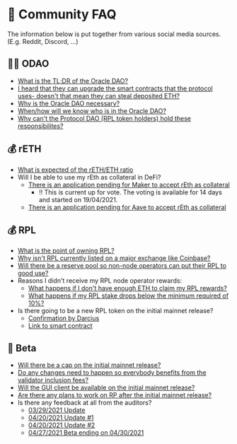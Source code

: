 # :speak_no_evil: Community FAQ

The information below is put together from various social media sources. (E.g. Reddit, Discord, ...)

## :mage_man: ODAO
* [What is the TL;DR of the Oracle DAO?](https://discord.com/channels/405159462932971535/704196071881965589/804156484161896468)
* [I heard that they can upgrade the smart contracts that the protocol uses- doesn't that mean they can steal deposited ETH?](https://discord.com/channels/405159462932971535/704196071881965589/820084833895448607)
* [Why is the Oracle DAO necessary?](https://discord.com/channels/405159462932971535/704196071881965589/812111405263486996)
* [When/how will we know who is in the Oracle DAO?](https://discord.com/channels/405159462932971535/704196071881965589/812110740995178496)
* [Why can't the Protocol DAO (RPL token holders) hold these responsibilites?](https://discord.com/channels/405159462932971535/704196071881965589/812112820350746644)

## :moneybag: rETH

* [What is expected of the rETH/ETH ratio](https://discord.com/channels/405159462932971535/468923220607762485/823816997417517067)
* Will I be able to use my rEth as collateral in DeFi?
  - [There is an application pending for Maker to accept rEth as collateral](https://vote.makerdao.com/polling/QmV4YgXs?network=mainnet#poll-detail)
    - :bangbang: This is current up for vote. The voting is available for 14 days and started on 19/04/2021. 
  - [There is an application pending for Aave to accept rEth as collateral](https://governance.aave.com/t/proposal-add-support-for-reth-token/3585)


## :moneybag: RPL
* [What is the point of owning RPL?](https://www.reddit.com/r/ethstaker/comments/mwib11/rocketpool_community_resources/gvkik78?utm_source=share&utm_medium=web2x&context=3)
* [Why isn't RPL currently listed on a major exchange like Coinbase?](https://discord.com/channels/405159462932971535/709960470953590825/834968369895047179)
* [Will there be a reserve pool so non-node operators can put their RPL to good use?](https://discord.com/channels/405159462932971535/704196071881965589/831427079382892554)
* Reasons I didn't receive my RPL node operator rewards:
  - [What happens if I don't have enough ETH to claim my RPL rewards?](https://discord.com/channels/405159462932971535/468923220607762485/823742118262210580)
  - [What happens if my RPL stake drops below the minimum required of 10%?](https://discord.com/channels/405159462932971535/704196071881965589/802796013923336192)
* Is there going to be a new RPL token on the initial mainnet release?
   - [Confirmation by Darcius](https://discord.com/channels/405159462932971535/704196071881965589/805965393846861866)
   - [Link to smart contract](https://discord.com/channels/405159462932971535/709960470953590825/800513269257207868)

## :rocket: Beta

* [Will there be a cap on the initial mainnet release?](https://discord.com/channels/405159462932971535/405164275036848128/817275321010094090)
* [Do any changes need to happen so everybody benefits from the validator inclusion fees?](https://discord.com/channels/405159462932971535/468923220607762485/834701375756566548)
* [Will the GUI client be available on the initial mainnet release?](https://discord.com/channels/405159462932971535/405164275036848128/830036765741547590)
* [Are there any plans to work on RP after the initial mainnet release?](https://discord.com/channels/405159462932971535/704196071881965589/829605393503748166)
* Is there any feedback at all from the auditors?
  - [03/29/2021 Update](https://discord.com/channels/405159462932971535/704196071881965589/825869840169828372)
  - [04/20/2021 Update #1](https://discord.com/channels/405159462932971535/405163979141545995/833934887064305684)
  - [04/20/2021 Update #2](https://discord.com/channels/405159462932971535/405163979141545995/833934895397994537)
  - [04/27/2021 Beta ending on 04/30/2021](https://discord.com/channels/405159462932971535/405163979141545995/836462590023434250)
